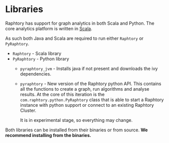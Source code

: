 # Libraries

Raphtory has support for graph analytics in both Scala and Python.
The core analytics platform is written in [Scala](https://www.scala-lang.org).

As such both Java and Scala are required to run either `Raphtory` or `PyRaphtory`.

* `Raphtory` - Scala library
* `PyRaphtory` - Python library
  * `pyraphtory_jvm` - Installs java if not present and downloads the ivy dependencies. 
  * `pyraphtory` - New version of the Raphtory python API.
    This contains all the functions to create a graph, run algorithms and analyse results.
    At the core of this iteration is the `com.raphtory.python.PyRaphtory` class that is
    able to start a Raphtory instance with python support or connect to an existing Raphtory Cluster.

    It is in experimental stage, so everything may change. 

Both libraries can be installed from their binaries or from source. 
**We recommend installing from the binaries.**

